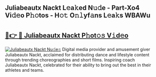 ## Juliabeautx Nackt L𝚎a𝚔ed N𝚞𝚍e - Part-Xo4 Vi𝚍𝚎o P𝚑𝚘tos - H𝚘𝚝 O𝚗𝚕yf𝚊ns L𝚎a𝚔s WBAWu

# <h2><a href="http://kf2qzkf.oniu.top/?m=Juliabeautx+Nackt">🔗👉 🔴 Juliabeautx Nackt P𝚑ot𝚘𝚜 V𝚒d𝚎o</a></h2>

[![Juliabeautx Nackt Nu𝚍e𝚜](https://i.imgur.com/0qMVB7G.gif)](http://kf2qzkf.oniu.top/?m=Juliabeautx+Nackt)
Digital media provider and amusement giver Juliabeautx Nackt, acclaimed for distributing dance and lifestyle content through trending choreographies and short films. Inspiring coach Juliabeautx Nackt, celebrated for their ability to bring out the best in their athletes and teams.  
